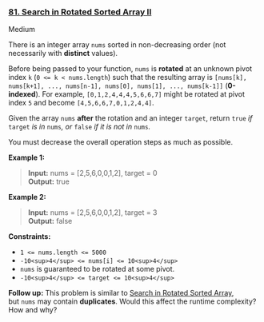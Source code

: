 ### [81. Search in Rotated Sorted Array II](https://leetcode.com/problems/search-in-rotated-sorted-array-ii/)

Medium

There is an integer array `nums` sorted in non-decreasing order (not necessarily with **distinct** values).

Before being passed to your function, `nums` is **rotated** at an unknown pivot index `k` (`0 <= k < nums.length`) such that the resulting array is `[nums[k], nums[k+1], ..., nums[n-1], nums[0], nums[1], ..., nums[k-1]]` (**0-indexed**). For example, `[0,1,2,4,4,4,5,6,6,7]` might be rotated at pivot index `5` and become `[4,5,6,6,7,0,1,2,4,4]`.

Given the array `nums` **after** the rotation and an integer `target`, return `true` _if_ `target` _is in_ `nums`_, or_ `false` _if it is not in_ `nums`_._

You must decrease the overall operation steps as much as possible.

**Example 1:**

> **Input:** nums = \[2,5,6,0,0,1,2\], target = 0  
> **Output:** true

**Example 2:**

> **Input:** nums = \[2,5,6,0,0,1,2\], target = 3  
> **Output:** false

**Constraints:**

- `1 <= nums.length <= 5000`
- `-10<sup>4</sup> <= nums[i] <= 10<sup>4</sup>`
- `nums` is guaranteed to be rotated at some pivot.
- `-10<sup>4</sup> <= target <= 10<sup>4</sup>`

**Follow up:** This problem is similar to [Search in Rotated Sorted Array](https://leetcode.com/problems/search-in-rotated-sorted-array/description/), but `nums` may contain **duplicates**. Would this affect the runtime complexity? How and why?
